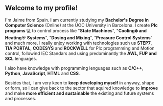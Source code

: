 ## Welcome to my profile!

I'm Jaime from Spain. I am currently studying my **Bachelor's Degree in Computer Science** (Online) at the UOC University in Barcelona. I create **Plc programs** 💻 to control process like "**State Machines**", "**Cooling❄️ and Heating☀️ Systems**", "**Dosing and Mixing**", "**Preasure Control Systems**" and much more. I really enjoy working with technologies such us **STEP7**, **TIA PORTAL**, **CODESYS** and **ROCKWELL** for Plc programming and Motion control, followind IEC Standars and using predominantly the **AWL, FUP and SCL** lenguages.

I also have knowledge with programming lenguages such as **C/C++**, **Python**, **JavaScript**, **HTML** and **CSS**.

Besides that, I am very keen to **keep developing myself** in anyway, shape or form, so I can give back to the sector that aquired knowledge to **improve** and make **more efficient and sustainable** the existing and future systems and processes. 
